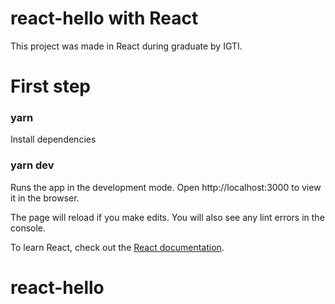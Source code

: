 # react-hello with React
This project was made in React during graduate by IGTI.

# First step
### yarn
Install dependencies

### yarn dev
Runs the app in the development mode. Open http://localhost:3000 to view it in the browser.


The page will reload if you make edits. You will also see any lint errors in the console.

To learn React, check out the [React documentation](https://reactjs.org/).
# react-hello
